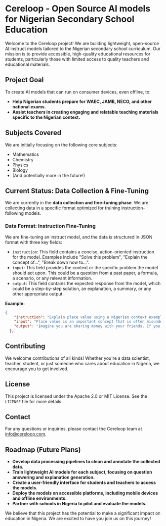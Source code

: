 # Cereloop - Open Source AI models for Nigerian Secondary School Education

Welcome to the Cereloop project! We are building lightweight, open-source AI instruct models tailored to the Nigerian secondary school curriculum. Our mission is to provide accessible, high-quality educational resources for students, particularly those with limited access to quality teachers and educational materials.

## Project Goal

To create AI models that can run on consumer devices, even offline, to:

- **Help Nigerian students prepare for WAEC, JAMB, NECO, and other national exams.**
- **Assist teachers in creating engaging and relatable teaching materials specific to the Nigerian context.**

## Subjects Covered

We are initially focusing on the following core subjects:

- Mathematics
- Chemistry
- Physics
- Biology
- (And potentially more in the future!)

## Current Status: Data Collection & Fine-Tuning

We are currently in the **data collection and fine-tuning phase**. We are collecting data in a specific format optimized for training instruction-following models.

### Data Format: Instruction Fine-Tuning

We are fine-tuning an instruct model, and the data is structured in JSON format with three key fields:

- `instruction`: This field contains a concise, action-oriented instruction for the model. Examples include "Solve this problem", "Explain the concept of...", "Break down how to...".
- `input`: This field provides the context or the specific problem the model should act upon. This could be a question from a past paper, a formula, a scenario, or any relevant information.
- `output`: This field contains the expected response from the model, which could be a step-by-step solution, an explanation, a summary, or any other appropriate output.

**Example:**


```json
{
    "instruction": "Explain place value using a Nigerian context example.",
    "input": "Place value is an important concept that is often misunderstood and sometimes misplaced. The decimal system depends on place value. This means, the value of a digit varies depending on its position. For instance in 345, the number '4' stands for forty or 4 tens whilst in 453 the value of the number '4' is four hundred. In 534 , the value of '4' is simply four since it is in the unit position. In 4350 , the value of 4 is four thousand since it is in thousands position. The numeral 82537 has 5 digits. This is read as 'eighty two thousand, five hundred and thirty seven. These five digits represent number of ones, a number tens, the number of hundreds, a number thousands and a number ten thousands. Table 1.1 shows the place value and the value of the digits in the numeral 82537.",
    "output": "Imagine you are sharing money with your friends. If you have ₦345, the 3 represents 300 Naira, the 4 represents 40 Naira, and the 5 represents 5 Naira. The *position* of the digit tells you how much it's worth! That's place value. So, the '4' in ₦345 is different from the '4' in ₦453, where it stands for 400 Naira. The '4' in ₦534 means only 4 Naira.\n\nIf you had ₦4350, the '4' means 4000 Naira. So, the same digit '4' can have different values depending on where it is in the number. Always remember to consider where the number is placed."
  },
```

## Contributing
We welcome contributions of all kinds!  Whether you're a data scientist, teacher, student, or just someone who cares about education in Nigeria, we encourage you to get involved.


## License

This project is licensed under the  Apache 2.0 or MIT License. See the `LICENSE` file for more details.

## Contact

For any questions or inquiries, please contact the Cereloop team at info@cereloop.com.

## Roadmap (Future Plans)

*   **Develop data processing pipelines to clean and annotate the collected data.**
*   **Train lightweight AI models for each subject, focusing on question answering and explanation generation.**
*   **Create a user-friendly interface for students and teachers to access the models.**
*   **Deploy the models on accessible platforms, including mobile devices and offline environments.**
*   **Partner with schools in Nigeria to pilot and evaluate the models.**

We believe that this project has the potential to make a significant impact on education in Nigeria. We are excited to have you join us on this journey!

